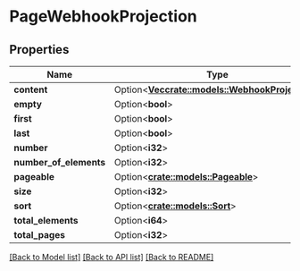 # PageWebhookProjection

## Properties

Name | Type | Description | Notes
------------ | ------------- | ------------- | -------------
**content** | Option<[**Vec<crate::models::WebhookProjection>**](WebhookProjection.md)> |  | [optional]
**empty** | Option<**bool**> |  | [optional]
**first** | Option<**bool**> |  | [optional]
**last** | Option<**bool**> |  | [optional]
**number** | Option<**i32**> |  | [optional]
**number_of_elements** | Option<**i32**> |  | [optional]
**pageable** | Option<[**crate::models::Pageable**](Pageable.md)> |  | [optional]
**size** | Option<**i32**> |  | [optional]
**sort** | Option<[**crate::models::Sort**](Sort.md)> |  | [optional]
**total_elements** | Option<**i64**> |  | [optional]
**total_pages** | Option<**i32**> |  | [optional]

[[Back to Model list]](../README.md#documentation-for-models) [[Back to API list]](../README.md#documentation-for-api-endpoints) [[Back to README]](../README.md)


